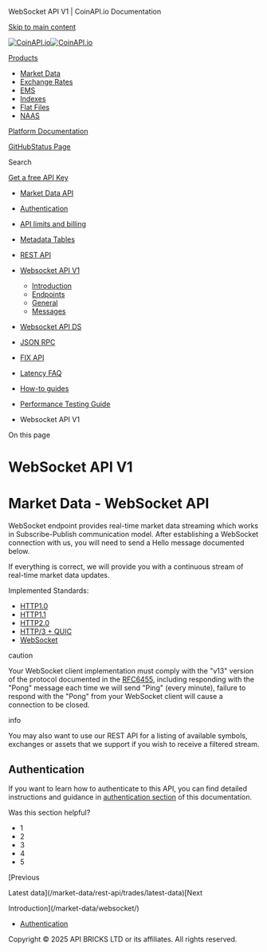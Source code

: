 WebSocket API V1 | CoinAPI.io Documentation




[Skip to main content](#__docusaurus_skipToContent_fallback)

[![CoinAPI.io](/img/logo.svg)![CoinAPI.io](/img/logo.svg)](https://www.coinapi.io)

[Products](/market-data/websocket/)

* [Market Data](/market-data/)
* [Exchange Rates](/exchange-rates-api/)
* [EMS](/ems-api/)
* [Indexes](/indexes-api/)
* [Flat Files](/flat-files-api/)
* [NAAS](/naas-api/)

[Platform Documentation](/general/authentication)

[GitHub](https://github.com/api-bricks/api-bricks-sdk)[Status Page](https://status.coinapi.io)

Search

[Get a free API Key](https://console.coinapi.io/?link=/apikeys/create)

* [Market Data API](/market-data/)
* [Authentication](/market-data/authentication)
* [API limits and billing](/market-data/api-limits-and-billing-metrics)
* [Metadata Tables](/market-data/metadata-tables/introduction)
* [REST API](/market-data/rest-api/)
* [Websocket API V1](/market-data/websocket/)

  + [Introduction](/market-data/websocket/)
  + [Endpoints](/market-data/websocket/endpoints)
  + [General](/market-data/websocket/general)
  + [Messages](/market-data/websocket/messages)
* [Websocket API DS](/market-data/websocket-ds/)
* [JSON RPC](/market-data/jsonrpc-api)
* [FIX API](/market-data/fix/)
* [Latency FAQ](/market-data/latency-faq/)
* [How-to guides](/market-data/how-to-guides/)
* [Performance Testing Guide](/market-data/performance-testing-guide)

* Websocket API V1

On this page

WebSocket API V1
================

Market Data - WebSocket API
===========================

WebSocket endpoint provides real-time market data streaming which works in Subscribe-Publish communication model.
After establishing a WebSocket connection with us, you will need to send a Hello message documented below.  
  
If everything is correct, we will provide you with a continuous stream of real-time market data updates.

Implemented Standards:

* [HTTP1.0](https://datatracker.ietf.org/doc/html/rfc1945)
* [HTTP1.1](https://datatracker.ietf.org/doc/html/rfc2616)
* [HTTP2.0](https://datatracker.ietf.org/doc/html/rfc7540)
* [HTTP/3 + QUIC](https://datatracker.ietf.org/doc/html/rfc9114)
* [WebSocket](https://datatracker.ietf.org/doc/html/rfc6455)

caution

Your WebSocket client implementation must comply with the "v13" version of the protocol documented in the [RFC6455](http://www.ietf.org/rfc/rfc6455.txt), including responding with the "Pong" message each time we will send "Ping" (every minute), failure to respond with the "Pong" from your WebSocket client will cause a connection to be closed.

info

You may also want to use our REST API for a listing of available symbols, exchanges or assets that we support if you wish to receive a filtered stream.

Authentication[​](/market-data/websocket/#authentication "Direct link to Authentication")
-----------------------------------------------------------------------------------------

If you want to learn how to authenticate to this API, you can find detailed instructions and guidance in
[authentication section](https://docs.coinapi.io/market-data/authentication) of this documentation.

Was this section helpful?

* 1
* 2
* 3
* 4
* 5

[Previous

Latest data](/market-data/rest-api/trades/latest-data)[Next

Introduction](/market-data/websocket/)

* [Authentication](/market-data/websocket/#authentication)

Copyright © 2025 API BRICKS LTD or its affiliates. All rights reserved.